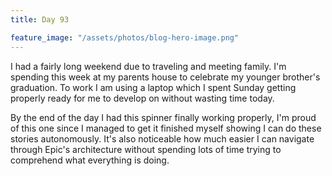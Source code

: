 ```yaml
---
title: Day 93

feature_image: "/assets/photos/blog-hero-image.png"
---
```


I had a fairly long weekend due to traveling and meeting family. I'm spending this week at my parents house to
celebrate my younger brother's graduation. To work I am using a laptop which I spent Sunday getting properly
ready for me to develop on without wasting time today.

By the end of the day I had this spinner finally working properly, I'm proud of this one since I managed
to get it finished myself showing I can do these stories autonomously. It's also noticeable how much easier
I can navigate through Epic's architecture without spending lots of time trying to comprehend what everything
is doing.